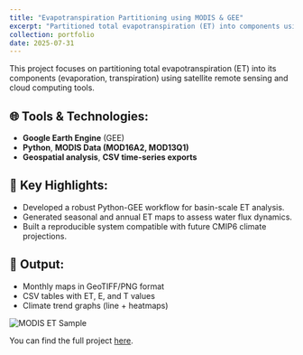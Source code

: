 ```yaml
---
title: "Evapotranspiration Partitioning using MODIS & GEE"
excerpt: "Partitioned total evapotranspiration (ET) into components using MODIS datasets (MOD16A2, MOD13Q1) via Google Earth Engine.<br/><img src='/images/et_partitioning.png'>"
collection: portfolio
date: 2025-07-31
---
```


This project focuses on partitioning total evapotranspiration (ET) into its components (evaporation, transpiration) using satellite remote sensing and cloud computing tools.

## 🌐 Tools & Technologies:
- **Google Earth Engine** (GEE)
- **Python**, **MODIS Data (MOD16A2, MOD13Q1)**
- **Geospatial analysis**, **CSV time-series exports**

## 📌 Key Highlights:
- Developed a robust Python-GEE workflow for basin-scale ET analysis.
- Generated seasonal and annual ET maps to assess water flux dynamics.
- Built a reproducible system compatible with future CMIP6 climate projections.

## 📂 Output:
- Monthly maps in GeoTIFF/PNG format
- CSV tables with ET, E, and T values
- Climate trend graphs (line + heatmaps)

![MODIS ET Sample](/images/et_partitioning.png)

You can find the full project [here](https://github.com/Souvikmitra21).
